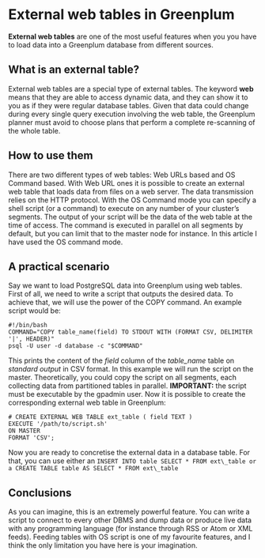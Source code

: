 # External web tables in Greenplum

**External web tables** are one of the most useful features when you you have to load
data into a Greenplum database from different sources.

## What is an external table?

External web tables are a special type of external tables.
The keyword **web** means that they are able to access dynamic data, and they can show it to you as if they were regular database tables.
Given that data could change during every single query execution involving the web table, the Greenplum planner must avoid to choose plans that perform a complete re-scanning of the whole table.

## How to use them

There are two different types of web tables: Web URLs based and OS Command based.
With Web URL ones it is possible to create an external web table that loads data from
files on a web server. The data transmission relies on the HTTP protocol.
With the OS Command mode you can specify a shell script (or a command) to execute on any number of your cluster’s segments. The output of your script will be the data of the web table at the time of access. The command is executed in parallel on all segments by default, but you can limit that to the master node for instance.
In this article I have used the OS command mode.

## A practical scenario

Say we want to load PostgreSQL data into Greenplum using web tables.
First of all, we need to write a script that outputs the desired data.
To achieve that, we will use the power of the COPY command.
An example script would be:

```shell
#!/bin/bash
COMMAND="COPY table_name(field) TO STDOUT WITH (FORMAT CSV, DELIMITER '|', HEADER)"
psql -U user -d database -c "$COMMAND"
```

This prints the content of the *field* column of the *table_name* table on *standard output* in CSV format. In this example we will run the script on the master. Theoretically, you could copy the script on all segments, each collecting data from partitioned tables in parallel.
**IMPORTANT:** the script must be executable by the gpadmin user.
Now it is possible to create the corresponding external web table in Greenplum:

```shell
# CREATE EXTERNAL WEB TABLE ext_table ( field TEXT )
EXECUTE '/path/to/script.sh'
ON MASTER
FORMAT 'CSV';
```

Now you are ready to concretise the external data in a database table.
For that, you can use either an `INSERT INTO table SELECT * FROM ext\_table
or a CREATE TABLE table AS SELECT * FROM ext\_table`

## Conclusions
As you can imagine, this is an extremely powerful feature.
You can write a script to connect to every other DBMS and dump data or
produce live data with any programming language (for instance through RSS or Atom or XML feeds).
Feeding tables with OS script is one of my favourite features,
and I think the only limitation you have here is your imagination.